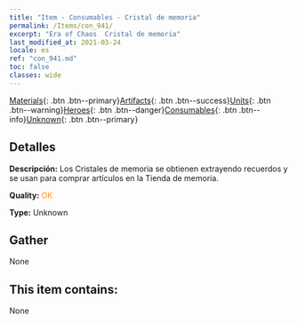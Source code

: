 ```yaml
---
title: "Item - Consumables - Cristal de memoria"
permalink: /Items/con_941/
excerpt: "Era of Chaos  Cristal de memoria"
last_modified_at: 2021-03-24
locale: es
ref: "con_941.md"
toc: false
classes: wide
---
```

 [Materials](/es/Items/){: .btn .btn--primary}[Artifacts](/es/Items/Artifacts/){: .btn .btn--success}[Units](/es/Items/Units/){: .btn .btn--warning}[Heroes](/es/Items/Heroes/){: .btn .btn--danger}[Consumables](/es/Items/Consumables/){: .btn .btn--info}[Unknown](/es/Items/Unknown/){: .btn .btn--primary}

## Detalles
 **Descripción:** Los Cristales de memoria se obtienen extrayendo recuerdos y se usan para comprar artículos en la Tienda de memoria.

 **Quality:** <span style="color: #FF8C00">OK</span>

 **Type:** Unknown

## Gather

  None

## This item contains:

  None

